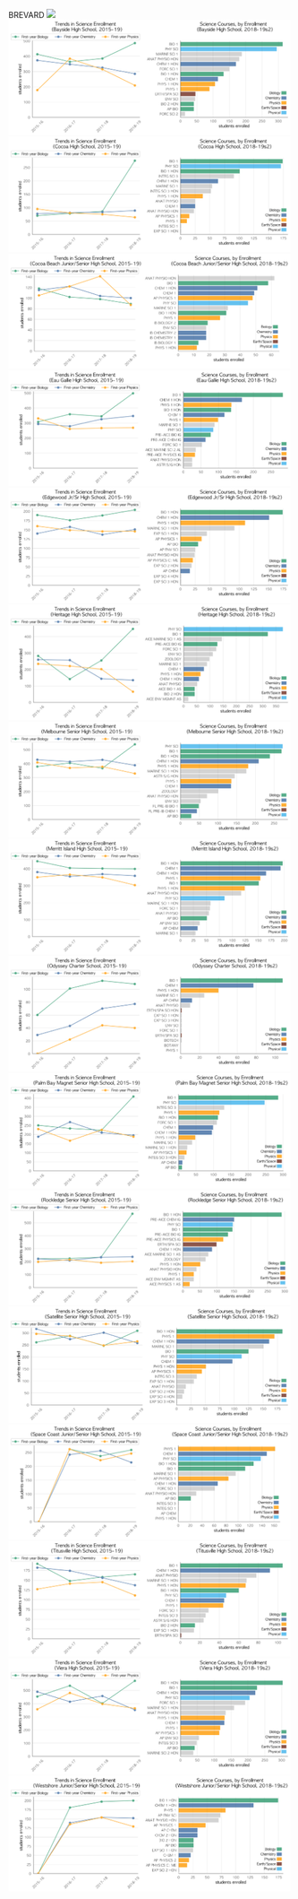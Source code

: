 BREVARD
![](../School_plots/ASTRONAUT.png)
![](../School_plots/BREVARD/BAYSIDE.png)
![](../School_plots/BREVARD/COCOA.png)
![](../School_plots/BREVARD/COCOA_BEAC.png)
![](../School_plots/BREVARD/EAU_GALLIE.png)
![](../School_plots/BREVARD/EDGEWOOD_J.png)
![](../School_plots/BREVARD/HERITAGE.png)
![](../School_plots/BREVARD/MELBOURNE_.png)
![](../School_plots/BREVARD/MERRITT_IS.png)
![](../School_plots/BREVARD/ODYSSEY_CH.png)
![](../School_plots/BREVARD/PALM_BAY_M.png)
![](../School_plots/BREVARD/ROCKLEDGE_.png)
![](../School_plots/BREVARD/SATELLITE_.png)
![](../School_plots/BREVARD/SPACE_COAS.png)
![](../School_plots/BREVARD/TITUSVILLE.png)
![](../School_plots/BREVARD/VIERA.png)
![](../School_plots/BREVARD/WESTSHORE_.png)
